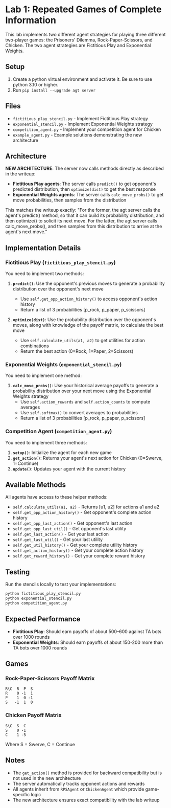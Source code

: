 # Lab 1: Repeated Games of Complete Information

This lab implements two different agent strategies for playing three different two-player games: the Prisoners' Dilemma, Rock-Paper-Scissors, and Chicken. The two agent strategies are Fictitious Play and Exponential Weights.

## Setup

1. Create a python virtual environment and activate it. Be sure to use python 3.10 or higher.
2. Run `pip install --upgrade agt server`

## Files

- `fictitious_play_stencil.py` - Implement Fictitious Play strategy
- `exponential_stencil.py` - Implement Exponential Weights strategy  
- `competition_agent.py` - Implement your competition agent for Chicken
- `example_agent.py` - Example solutions demonstrating the new architecture

## Architecture

**NEW ARCHITECTURE**: The server now calls methods directly as described in the writeup:

- **Fictitious Play agents**: The server calls `predict()` to get opponent's predicted distribution, then `optimize(dist)` to get the best response
- **Exponential Weights agents**: The server calls `calc_move_probs()` to get move probabilities, then samples from the distribution

This matches the writeup exactly: "For the former, the agt server calls the agent's predict() method, so that it can build its probability distribution, and then optimize() to solicit its next move. For the latter, the agt server calls calc_move_probs(), and then samples from this distribution to arrive at the agent's next move."

## Implementation Details

### Fictitious Play (`fictitious_play_stencil.py`)

You need to implement two methods:

1. **`predict()`**: Use the opponent's previous moves to generate a probability distribution over the opponent's next move
   - Use `self.get_opp_action_history()` to access opponent's action history
   - Return a list of 3 probabilities [p_rock, p_paper, p_scissors]

2. **`optimize(dist)`**: Use the probability distribution over the opponent's moves, along with knowledge of the payoff matrix, to calculate the best move
   - Use `self.calculate_utils(a1, a2)` to get utilities for action combinations
   - Return the best action (0=Rock, 1=Paper, 2=Scissors)

### Exponential Weights (`exponential_stencil.py`)

You need to implement one method:

1. **`calc_move_probs()`**: Use your historical average payoffs to generate a probability distribution over your next move using the Exponential Weights strategy
   - Use `self.action_rewards` and `self.action_counts` to compute averages
   - Use `self.softmax()` to convert averages to probabilities
   - Return a list of 3 probabilities [p_rock, p_paper, p_scissors]

### Competition Agent (`competition_agent.py`)

You need to implement three methods:

1. **`setup()`**: Initialize the agent for each new game
2. **`get_action()`**: Returns your agent's next action for Chicken (0=Swerve, 1=Continue)
3. **`update()`**: Updates your agent with the current history

## Available Methods

All agents have access to these helper methods:

- `self.calculate_utils(a1, a2)` - Returns [u1, u2] for actions a1 and a2
- `self.get_opp_action_history()` - Get opponent's complete action history
- `self.get_opp_last_action()` - Get opponent's last action
- `self.get_opp_last_util()` - Get opponent's last utility
- `self.get_last_action()` - Get your last action
- `self.get_last_util()` - Get your last utility
- `self.get_util_history()` - Get your complete utility history
- `self.get_action_history()` - Get your complete action history
- `self.get_reward_history()` - Get your complete reward history

## Testing

Run the stencils locally to test your implementations:

```bash
python fictitious_play_stencil.py
python exponential_stencil.py
python competition_agent.py
```

## Expected Performance

- **Fictitious Play**: Should earn payoffs of about 500–600 against TA bots over 1000 rounds
- **Exponential Weights**: Should earn payoffs of about 150-200 more than TA bots over 1000 rounds

## Games

### Rock-Paper-Scissors Payoff Matrix
```
R\C  R  P  S
R    0 -1  1
P    1  0 -1
S   -1  1  0
```

### Chicken Payoff Matrix
```
S\C  S  C
S    0 -1
C    1 -5
```
Where S = Swerve, C = Continue

## Notes

- The `get_action()` method is provided for backward compatibility but is not used in the new architecture
- The server automatically tracks opponent actions and rewards
- All agents inherit from `RPSAgent` or `ChickenAgent` which provide game-specific logic
- The new architecture ensures exact compatibility with the lab writeup 